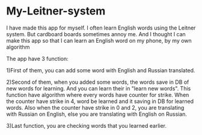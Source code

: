 # My-Leitner-system
I have made this app for myself. I often learn English words using the Leitner system.
But cardboard boards sometimes annoy me. And I thought I can make this app so that I can learn an English word on my phone, by my own algorithm

The app have 3 function:

  1)First of them, you can add some word with English and Russian translated.
  
  2)Second of them, when you added some words, the words save in DB of new words for learning. And you can learn their in "learn new words". 
  This function have algorithm where every words have counter for strike.
  When the counter have strike in 4, word be learned and it saving in DB for learned words.
  Also when the counter have strike in 0 and 2, you are translating with Russian on English, else you are translating with English on Russian.
  
  3)Last function, you are checking words that you learned earlier.
